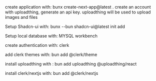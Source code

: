 create application with: bunx create-next-app@latest .
create an account with uploadthing, generate an api key. uploadthing will be used to upload images and files

Setup Shadcn-ui with: bunx --bun shadcn-ui@latest init add

Setup local database with: MYSQL workbench

create authentication with: clerk 

add clerk themes with: bun add @clerk/theme

install uploadthing with : bun add uploadthing @uploadthing/react

install clerk/nextjs with: bun add @clerk/nextjs